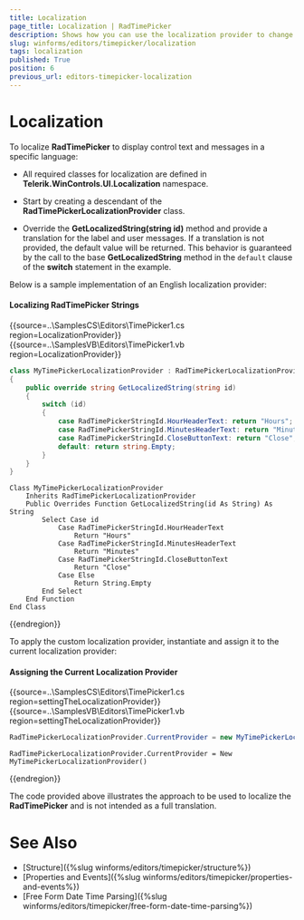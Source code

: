 ```yaml
---
title: Localization
page_title: Localization | RadTimePicker
description: Shows how you can use the localization provider to change all string used in the control to custom ones. 
slug: winforms/editors/timepicker/localization
tags: localization
published: True
position: 6
previous_url: editors-timepicker-localization
---
```


# Localization

To localize __RadTimePicker__ to display control text and messages in a specific language:

* All required classes for localization are defined in __Telerik.WinControls.UI.Localization__ namespace.

* Start by creating a descendant of the __RadTimePickerLocalizationProvider__ class. 

* Override the __GetLocalizedString(string id)__ method and provide a translation for the label and user messages. If a translation is not provided, the default value will be returned. This behavior is guaranteed by the call to the base __GetLocalizedString__ method in the `default` clause of the __switch__ statement in the example. 

Below is a sample implementation of an English localization provider:

#### Localizing RadTimePicker Strings 

{{source=..\SamplesCS\Editors\TimePicker1.cs region=LocalizationProvider}} 
{{source=..\SamplesVB\Editors\TimePicker1.vb region=LocalizationProvider}} 

````C#
class MyTimePickerLocalizationProvider : RadTimePickerLocalizationProvider
{
    public override string GetLocalizedString(string id)
    {
        switch (id)
        {
            case RadTimePickerStringId.HourHeaderText: return "Hours";
            case RadTimePickerStringId.MinutesHeaderText: return "Minutes";
            case RadTimePickerStringId.CloseButtonText: return "Close";
            default: return string.Empty;
        }
    }
}

````
````VB.NET
Class MyTimePickerLocalizationProvider
    Inherits RadTimePickerLocalizationProvider
    Public Overrides Function GetLocalizedString(id As String) As String
        Select Case id
            Case RadTimePickerStringId.HourHeaderText
                Return "Hours"
            Case RadTimePickerStringId.MinutesHeaderText
                Return "Minutes"
            Case RadTimePickerStringId.CloseButtonText
                Return "Close"
            Case Else
                Return String.Empty
        End Select
    End Function
End Class

````

{{endregion}} 
 

To apply the custom localization provider, instantiate and assign it to the current localization provider: 

#### Assigning the Current Localization Provider 

{{source=..\SamplesCS\Editors\TimePicker1.cs region=settingTheLocalizationProvider}} 
{{source=..\SamplesVB\Editors\TimePicker1.vb region=settingTheLocalizationProvider}} 

````C#
RadTimePickerLocalizationProvider.CurrentProvider = new MyTimePickerLocalizationProvider();

````
````VB.NET
RadTimePickerLocalizationProvider.CurrentProvider = New MyTimePickerLocalizationProvider()

````

{{endregion}} 
 

The code provided above illustrates the approach to be used to localize the __RadTimePicker__ and is not intended as a full translation.

# See Also

* [Structure]({%slug winforms/editors/timepicker/structure%})
* [Properties and Events]({%slug winforms/editors/timepicker/properties-and-events%})
* [Free Form Date Time Parsing]({%slug winforms/editors/timepicker/free-form-date-time-parsing%})